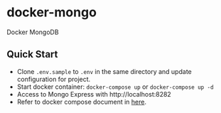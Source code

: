 # docker-mongo
Docker MongoDB

## Quick Start

- Clone `.env.sample` to `.env` in the same directory and update configuration for project.
- Start docker container: `docker-compose up` or `docker-compose up -d`
- Access to Mongo Express with http://localhost:8282
- Refer to docker compose document in [here](https://docs.docker.com/compose/overview/#compose-documentation).
